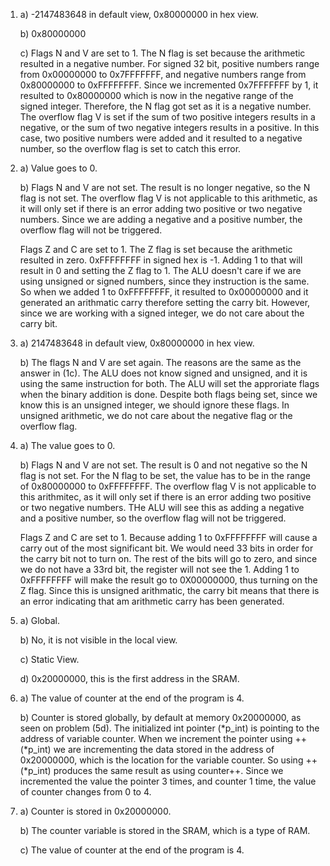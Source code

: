 1) a) -2147483648 in default view, 0x80000000 in hex view.

   b) 0x80000000
   
   c) Flags N and V are set to 1. The N flag is set because the arithmetic resulted in a negative number. For signed 32 bit, positive numbers range from 0x00000000 to 0x7FFFFFFF, and negative numbers range from 0x80000000 to 0xFFFFFFFF. Since we incremented 0x7FFFFFFF by 1, it resulted to 0x80000000 which is now in the negative range of the signed integer. Therefore, the N flag got set as it is a negative number. The overflow flag V is set if the sum of two positive integers results in a negative, or the sum of two negative integers results in a positive. In this case, two positive numbers were added and it resulted to a negative number, so the overflow flag is set to catch this error.

2) a) Value goes to 0.

   b) Flags N and V are not set. The result is no longer negative, so the N flag is not set. The overflow flag V is not applicable to this arithmetic, as it will only set if there is an error adding two positive or two negative numbers. Since we are adding a negative and a positive number, the overflow flag will not be triggered. 

   Flags Z and C are set to 1. The Z flag is set because the arithmetic resulted in zero. 0xFFFFFFFF in signed hex is -1. Adding 1 to that will result in 0 and setting the Z flag to 1. The ALU doesn't care if we are using unsigned or signed numbers, since they instruction is the same. So when we added 1 to 0xFFFFFFFF, it resulted to 0x00000000 and it generated an arithmatic carry therefore setting the carry bit. However, since we are working with a signed integer, we do not care about the carry bit.
   
3) a) 2147483648 in default view, 0x80000000 in hex view.

   b) The flags N and V are set again. The reasons are the same as the answer in (1c). The ALU does not know signed and unsigned, and it is using the same instruction for both. The ALU will set the approriate flags when the binary addition is done. Despite both flags being set, since we know this is an unsigned integer, we should ignore these flags. In unsigned arithmetic, we do not care about the negative flag or the overflow flag.
   
4) a) The value goes to 0.

   b) Flags N and V are not set. The result is 0 and not negative so the N flag is not set. For the N flag to be set, the value has to be in the range of 0x80000000 to 0xFFFFFFFF. The overflow flag V is not applicable to this arithmitec, as it will only set if there is an error adding two positive or two negative numbers. THe ALU will see this as adding a negative and a positive number, so the overflow flag will not be triggered. 
   
   Flags Z and C are set to 1. Because adding 1 to 0xFFFFFFFF will cause a carry out of the most significant bit. We would need 33 bits in order for the carry bit not to turn on. The rest of the bits will go to zero, and since we do not have a 33rd bit, the register will not see the 1. Adding 1 to 0xFFFFFFFF will make the result go to 0X00000000, thus turning on the Z flag. Since this is unsigned arithmatic, the carry bit means that there is an error indicating that am arithmetic carry has been generated.
   
5) a) Global.

   b) No, it is not visible in the local view.
   
   c) Static View.
   
   d) 0x20000000, this is the first address in the SRAM.
   
6) a) The value of counter at the end of the program is 4.

   b) Counter is stored globally, by default at memory 0x20000000, as seen on problem (5d). The initialized int pointer (*p_int) is pointing to the address of variable counter. When we increment the pointer using ++(*p_int) we are incrementing the data stored in the address of 0x20000000, which is the location for the variable counter. So using ++(*p_int) produces the same result as using counter++. Since we incremented the value the pointer 3 times, and counter 1 time, the value of counter changes from 0 to 4.
   
7) a) Counter is stored in 0x20000000.

   b) The counter variable is stored in the SRAM, which is a type of RAM.
  
   c) The value of counter at the end of the program is 4.
